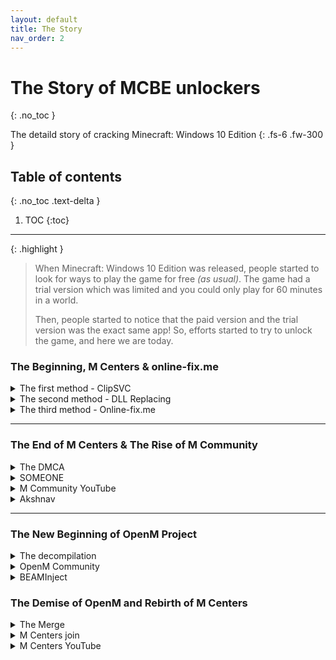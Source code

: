 ```yaml
---
layout: default
title: The Story
nav_order: 2
---
```


# The Story of MCBE unlockers
{: .no_toc }

The detaild story of cracking Minecraft: Windows 10 Edition
{: .fs-6 .fw-300 }

## Table of contents
{: .no_toc .text-delta }

1. TOC
{:toc}

---

{: .highlight }
> When Minecraft: Windows 10 Edition was released, people started to look for ways to play the game for free *(as usual)*. The game had a trial version which was limited and you could only play for 60 minutes in a world.
>
> Then, people started to notice that the paid version and the trial version was the exact same app! So, efforts started to try to unlock the game, and here we are today.

### The Beginning, M Centers & online-fix\.me

<details>

<summary>The first method - ClipSVC</summary>

<div markdown=1>

The First trick, discovered by tinedpakgamer, is the **ClipSVC Method**. With some registry code, you could force stop ClipSVC and prevent it from running in the background. After that, when you start Minecraft, it would buffer at 46% which you would then go and force stop Runtime Broker under Minecraft in Task Manager. And this worked! This was then packed into a program named M Centers by the discoverer. But, this method was the opposite of safe, as it breaks MS Store completely and on 10th October 2022, it got patched by Microsoft Sanity/Subscription Check Update.

<div markdown=0>

</details>

<details>

<summary>The second method - DLL Replacing</summary>

<div markdown=1>

Then came along a permanent method, the **DLL Replacing**. By replacing `Windows.ApplicationModel.Store.dll` with *Cracked DLLs* and making it say the game was licensed, Minecraft was able to be unlocked! This was the method used by Tinedpakgamer in M Centers, released as version 3.0 *(2.0 was a sentry launcher using precracked appx. It failed and got scraped)*. After M Centers 3.0 became commonly used, M Centers 3.3 was released which did the same thing, but fixed a bug in the previous version.

<div markdown=0>

</details>

<details>

<summary>The third method - Online-fix.me</summary>

<div markdown=1>

In 2021, online-fix.me *(a well-known Russian site)* released their own version of memory injection crack, which became popular as well. After this, Tinedpakgamer developed M Centers 4.0 which added **Appx Download** and discarded some in-development methods like, *DLL RAM Patch*, *Store Purchase Crack* using pre-cracked dlls from a Github repository. M Centers 5.0 was released and it used **In-Memory Code Manipulation** without the need of any DLLs. This version also had a UWP app but it was tricky to install *(it needed Developer Mode to be enabled, and made users install his self-signing certificate which was not secure at all)*. M Centers 6.0 was released, but it was just a re-made UI for the exact same app *(it was intended to provide auto-patching DLLs, but it was never done).

<div markdown=0>

</details>

---

### The End of M Centers & The Rise of M Community

<details>

<summary>The DMCA</summary>

<div markdown=1>

After some time of the releases, Tinedpakgamer announced the end of M Centers, and started slowly deleting everything related to him. The speculated reason for this was an DMCA takedown, but this was never confirmed. 

<div markdown=0>

</details>

<details>

<summary>SOMEONE</summary>

<div markdown=1>

While M Centers was slowly shutting down, a user named SOMEONE#1060 created a server named "M Community" and shared it through a major chunk of users on the M Centers server. his server, M Community, was the unofficial revival and archive of M Centers. As this server got increasingly popular, Tinedpakgamer found out about it then proceeded to delete the invitation message. But it was too late, and most of the stuff was archived and lots of users were in the server already. M Centers eventually deleted the Discord server, leaving no trace of it. 

<div markdown=0>

</details>

<details>

<summary>M Community YouTube</summary>

<div markdown=1>

Later, a video titled something along the lines of "How to get MCBE for free" blew up. This video had linked the M Community server, which caused it to get lots of members. This soon led to M Centers joining the server and uploading M Centers 7.0 *(also known as Akshnav Launcher)* which also used *In-Memory Code Manipulation]. But this method had some issues.

<div markdown=0>

</details>

<details>

<summary>Akshnav</summary>

<div markdown=1>

It was basically closed-source, it got frequently flagged by AV software as a virus, and you had to open the app and launch Minecraft that way to make it work. It also didn't work with all versions of Minecraft or Windows, so it was basically just a mess which got some people upset, and some left. Then there was a new player in the game.

<div markdown=0>

</details>

---

### The New Beginning of OpenM Project

<details>

<summary>The decompilation</summary>

<div markdown=1>

Developers in M Community started work on decompiling Akshnav, cleaning it up and the sorts. This led nowhere in the end, but it was still a helpful resource to get an idea of how it was done. This work was done under M Community-Development.

<div markdown=0>

</details>

<details>

<summary>OpenM Community</summary>

<div markdown=1>

And then some staff members and developers created a new server named "OpenM Community", and therefore the OpenM Project. They started work on `librosewater`, which was a process memory manipulation library written in pure Python.

<div markdown=0>

</details>

<details>

<summary>BEAMInject</summary>

<div markdown=1>

This hinted at their next release, `BEAMinject` which was a fast and secure unlocker using **DLL Memory Manipulatoion** for Minecraft. Development was slow and steady, but it was a breath of fresh air in the Minecraft cracking scene because of its features:
  - It *was* the only maintained and currently working tool that was open-source
  - It worked with all kinds of Minecraft and Windows versions
  - It natively supported ARM devices
  - It had a silent executable which allowed users to just create a nice-looking shortcut
  - It didn't permanently modify system files and didn't have any prebuilt DLLs

<div markdown=0>

</details>

### The Demise of OpenM and Rebirth of M Centers 

<details>

<summary>The Merge</summary>

<div markdown=1>

OpenM has been aborted, as soyeonswife63 retired on OpenM to begin a new individual project. The rest Mods/Admins deleted OpenM and set sail to M Community, as they have merged with them. 

<div markdown=0>

</details>

<details>

<summary>M Centers join</summary>

<div markdown=1>

Since MCenter's discontinuation, tinedpakgamer has become silent ever since, except in Twitter. But, as of 1st May 2024, he joined M Community and announced that he was working on M Centers 8.0, so, M Centers prevail!

<div markdown=0>

</details>

<details>

<summary>M Centers YouTube</summary>

<div markdown=1>

First, tinedpakgamer revived the [Youtube Channel](https://www.youtube.com/channel/UCM1jM7NWXvt8roj8mzMvhfw). He then created the [Discord Server](https://dsc.gg/mcenters) in which, on 8th May 2024, officially released M Centers 4.5 [The base code of M Centers 8.0]. It uses DLL Replacing, just like 4.0, but used .NET Framework replacing .NET Core, in which removes the requirement of .NET Runtime in your device. It also has an x86 version, but mainly it adds a *secret function*. The program can also be used with other UWP applications.

<div markdown=0>

</details>